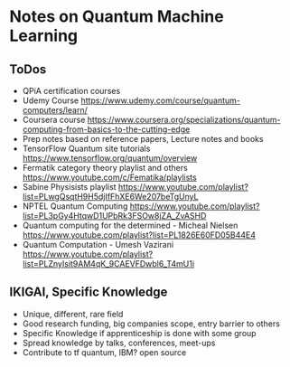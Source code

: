 # Notes on Quantum Machine Learning


## ToDos
- QPiA certification courses
- Udemy Course https://www.udemy.com/course/quantum-computers/learn/
- Coursera course https://www.coursera.org/specializations/quantum-computing-from-basics-to-the-cutting-edge
- Prep notes based on reference papers, Lecture notes and books
- TensorFlow Quantum site tutorials https://www.tensorflow.org/quantum/overview
- Fermatik category theory playlist and others https://www.youtube.com/c/Fematika/playlists
- Sabine Physisists playlist https://www.youtube.com/playlist?list=PLwgQsqtH9H5djIfFhXE6We207beTgUnyL
- NPTEL Quantum Computing https://www.youtube.com/playlist?list=PL3pGy4HtqwD1UPbRk3FSOw8jZA_ZvASHD
- Quantum computing for the determined - Micheal Nielsen https://www.youtube.com/playlist?list=PL1826E60FD05B44E4
- Quantum Computation - Umesh Vazirani https://www.youtube.com/playlist?list=PLZnyIsit9AM4qK_9CAEVFDwbl6_T4mU1i

## IKIGAI, Specific Knowledge
- Unique, different, rare field
- Good research funding, big companies scope, entry barrier to others
- Specific Knowledge if apprenticeship is done with some group
- Spread knowledge by talks, conferences, meet-ups
- Contribute to tf quantum, IBM? open source